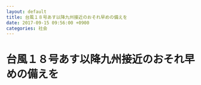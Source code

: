 ```yaml
---
layout: default
title: 台風１８号あす以降九州接近のおそれ早めの備えを
date: 2017-09-15 09:56:00 +0900
categories: 社会
---
```


# 台風１８号あす以降九州接近のおそれ早めの備えを


